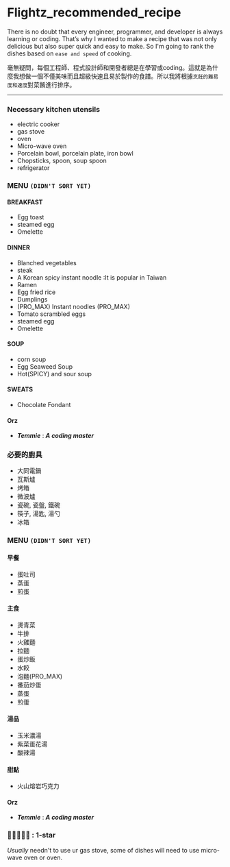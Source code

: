 # Flightz_recommended_recipe
There is no doubt that every engineer, programmer, and developer is always learning or coding. That’s why I wanted to make a recipe that was not only delicious but also super quick and easy to make. So I'm going to rank the dishes based on `ease and speed` of cooking.   

   
毫無疑問，每個工程師、程式設計師和開發者總是在學習或coding。這就是為什麼我想做一個不僅美味而且超級快速且易於製作的食譜。所以我將根據`烹飪的難易度和速度`對菜餚進行排序。   

---  
### Necessary kitchen utensils
* electric cooker
* gas stove
* oven
* Micro-wave oven
* Porcelain bowl, porcelain plate, iron bowl
* Chopsticks, spoon, soup spoon
* refrigerator
### MENU `(DIDN'T SORT YET)`
#### BREAKFAST 
* Egg toast
* steamed egg
* Omelette
#### DINNER 
* Blanched vegetables
* steak
* A Korean spicy instant noodle :It is popular in Taiwan
* Ramen
* Egg fried rice
* Dumplings
* (PRO_MAX) Instant noodles (PRO_MAX)
* Tomato scrambled eggs
* steamed egg
* Omelette
#### SOUP 
* corn soup
* Egg Seaweed Soup
* Hot(SPICY) and sour soup
#### SWEATS 
* Chocolate Fondant
#### Orz
* ***Temmie*** : ***A coding master***

### 必要的廚具 
* 大同電鍋 
* 瓦斯爐 
* 烤箱 
* 微波爐 
* 瓷碗, 瓷盤, 鐵碗 
* 筷子, 湯匙, 湯勺 
* 冰箱 
### MENU `(DIDN'T SORT YET)`
#### 早餐
* 蛋吐司 
* 蒸蛋 
* 煎蛋 
#### 主食
* 燙青菜 
* 牛排 
* 火雞麵 
* 拉麵 
* 蛋炒飯 
* 水餃 
* 泡麵(PRO_MAX) 
* 番茄炒蛋 
* 蒸蛋 
* 煎蛋 
#### 湯品
* 玉米濃湯 
* 紫菜蛋花湯 
* 酸辣湯 
#### 甜點
* 火山熔岩巧克力 
#### Orz
* ***Temmie*** : ***A coding master***

### 🔷🔶🔶🔶🔶 : **1-star**  
*Usually* needn't to use ur gas stove, some of dishes will need to use micro-wave oven or oven.

